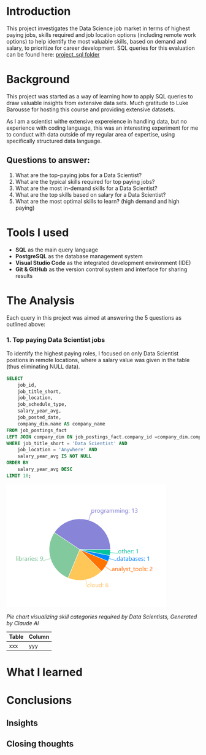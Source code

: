 # Introduction
This project investigates the Data Science job market in terms of highest paying jobs, skills required and job location options (including remote work options) to help identify the most valuable skills, based on demand and salary, to prioritize for career development.
SQL queries for this evaluation can be found here: [project_sql folder](/project_sql/)

# Background
This project was started as a way of learning how to apply SQL queries to draw valuable insights from extensive data sets. Much gratitude to Luke Barousse for hosting this course and providing extensive datasets.

As I am a scientist withe extensive expereience in handling data, but no experience with coding language, this was an interesting experiment for me to conduct with data outside of my regular area of expertise, using specifically structured data language.

## Questions to answer:
1. What are the top-paying jobs for a Data Scientist?
2. What are the typical skills required for top paying jobs?
3. What are the most in-demand skills for a Data Scientist?
4. What are the top skills based on salary for a Data Scientist?
5. What are the most optimal skills to learn? (high demand and high paying)


# Tools I used
- **SQL** as the main query language
- **PostgreSQL** as the database management system
- **Visual Studio Code** as the integrated development environment (IDE)
- **Git & GitHub** as the version control system and interface for sharing results

# The Analysis
Each query in this project was aimed at answering the 5 questions as outlined above:
### 1. Top paying Data Scientist jobs
To identify the highest paying roles, I focused on only Data Scientist postions in remote locations, where a salary value was given in the table (thus eliminating NULL data).

```sql
SELECT 
    job_id,
    job_title_short,
    job_location,
    job_schedule_type,
    salary_year_avg,
    job_posted_date,
    company_dim.name AS company_name
FROM job_postings_fact
LEFT JOIN company_dim ON job_postings_fact.company_id =company_dim.company_id
WHERE job_title_short = 'Data Scientist' AND 
    job_location = 'Anywhere' AND 
    salary_year_avg IS NOT NULL
ORDER BY
    salary_year_avg DESC
LIMIT 10;
```
![Top skills for Data Scientist jobs by category](assets\skills_category.png)

*Pie chart visualizing skill categories required by Data Scientists, Generated by Claude AI*


| Table  | Column |
|--------| -------|
|  xxx   |   yyy  |

# What I learned


# Conclusions
## Insights


## Closing thoughts
